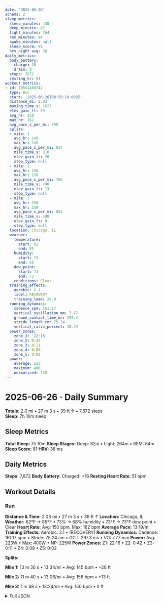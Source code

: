 ```yaml
---
date: '2025-06-26'
schema: 2
sleep_metrics:
  sleep_minutes: 430
  deep_minutes: 82
  light_minutes: 264
  rem_minutes: 84
  awake_minutes: null
  sleep_score: 81
  hrv_night_avg: 36
daily_metrics:
  body_battery:
    charge: 16
    drain: 0
  steps: 7872
  resting_hr: 51
workout_metrics:
- id: 19551408742
  type: Run
  start: '2025-06-26T08:58:10.000Z'
  distance_mi: 2.03
  moving_time_s: 1623
  elev_gain_ft: 39
  avg_hr: 150
  max_hr: 162
  avg_pace_s_per_mi: 799
  splits:
  - mile: 1
    avg_hr: 145
    max_hr: 145
    avg_pace_s_per_mi: 814
    mile_time_s: 810
    elev_gain_ft: 26
    step_type: null
  - mile: 2
    avg_hr: 156
    max_hr: 156
    avg_pace_s_per_mi: 786
    mile_time_s: 700
    elev_gain_ft: 13
    step_type: null
  - mile: 3
    avg_hr: 150
    max_hr: 150
    avg_pace_s_per_mi: 804
    mile_time_s: 108
    elev_gain_ft: 0
    step_type: null
  location: Chicago, IL
  weather:
    temperature:
      start: 82
      end: 85
    humidity:
      start: 73
      end: 68
    dew_point:
      start: 73
      end: 73
    conditions: Clear
  training_effects:
    aerobic: 2.1
    label: RECOVERY
    training_load: 29.9
  running_dynamics:
    cadence_spm: 161.17
    vertical_oscillation_mm: 7.77
    ground_contact_time_ms: 297.3
    stride_length_cm: 75.24
    vertical_ratio_percent: 10.39
  power_zones:
    zone_1: '22:16'
    zone_2: 0:42
    zone_3: 0:11
    zone_4: 0:09
    zone_5: 0:02
  power:
    average: 223
    maximum: 400
    normalized: 225
---
```

# 2025-06-26 · Daily Summary
**Totals:** 2.0 mi • 27 m 3 s • 39 ft ↑ • 7,872 steps  
**Sleep:** 7h 10m sleep

## Sleep Metrics
**Total Sleep:** 7h 10m
**Sleep Stages:** Deep: 82m • Light: 264m • REM: 84m
**Sleep Score:** 81
**HRV:** 36 ms

## Daily Metrics
**Steps:** 7,872
**Body Battery:** Charged: +16
**Resting Heart Rate:** 51 bpm

## Workout Details
### Run
**Distance & Time:** 2.03 mi • 27 m 3 s • 39 ft ↑
**Location:** Chicago, IL
**Weather:** 82°F → 85°F • 73% → 68% humidity • 73°F → 73°F dew point • Clear
**Heart Rate:** Avg: 150 bpm, Max: 162 bpm
**Average Pace:** 13:19/mi
**Training Effects:** Aerobic: 2.1 • (RECOVERY)
**Running Dynamics:** Cadence: 161.17 spm • Stride: 75.24 cm • GCT: 297.3 ms • VO: 7.77 mm
**Power:** Avg: 223W • Max: 400W • NP: 225W
**Power Zones:** Z1: 22:16 • Z2: 0:42 • Z3: 0:11 • Z4: 0:09 • Z5: 0:02

**Splits:**

**Mile 1:** 13 m 30 s • 13:34/mi • Avg: 145 bpm • +26 ft

**Mile 2:** 11 m 40 s • 13:06/mi • Avg: 156 bpm • +13 ft

**Mile 3:** 1 m 48 s • 13:24/mi • Avg: 150 bpm • 0 ft



<details>
<summary>Full JSON</summary>

```json
{
  "date": "2025-06-26",
  "schema": 2,
  "sleep_metrics": {
    "sleep_minutes": 430,
    "deep_minutes": 82,
    "light_minutes": 264,
    "rem_minutes": 84,
    "awake_minutes": null,
    "sleep_score": 81,
    "hrv_night_avg": 36
  },
  "daily_metrics": {
    "body_battery": {
      "charge": 16,
      "drain": 0
    },
    "steps": 7872,
    "resting_hr": 51
  },
  "workout_metrics": [
    {
      "id": 19551408742,
      "type": "Run",
      "start": "2025-06-26T08:58:10.000Z",
      "distance_mi": 2.03,
      "moving_time_s": 1623,
      "elev_gain_ft": 39,
      "avg_hr": 150,
      "max_hr": 162,
      "avg_pace_s_per_mi": 799,
      "splits": [
        {
          "mile": 1,
          "avg_hr": 145,
          "max_hr": 145,
          "avg_pace_s_per_mi": 814,
          "mile_time_s": 810,
          "elev_gain_ft": 26,
          "step_type": null
        },
        {
          "mile": 2,
          "avg_hr": 156,
          "max_hr": 156,
          "avg_pace_s_per_mi": 786,
          "mile_time_s": 700,
          "elev_gain_ft": 13,
          "step_type": null
        },
        {
          "mile": 3,
          "avg_hr": 150,
          "max_hr": 150,
          "avg_pace_s_per_mi": 804,
          "mile_time_s": 108,
          "elev_gain_ft": 0,
          "step_type": null
        }
      ],
      "location": "Chicago, IL",
      "weather": {
        "temperature": {
          "start": 82,
          "end": 85
        },
        "humidity": {
          "start": 73,
          "end": 68
        },
        "dew_point": {
          "start": 73,
          "end": 73
        },
        "conditions": "Clear"
      },
      "training_effects": {
        "aerobic": 2.1,
        "label": "RECOVERY",
        "training_load": 29.9
      },
      "running_dynamics": {
        "cadence_spm": 161.17,
        "vertical_oscillation_mm": 7.77,
        "ground_contact_time_ms": 297.3,
        "stride_length_cm": 75.24,
        "vertical_ratio_percent": 10.39
      },
      "power_zones": {
        "zone_1": "22:16",
        "zone_2": "0:42",
        "zone_3": "0:11",
        "zone_4": "0:09",
        "zone_5": "0:02"
      },
      "power": {
        "average": 223,
        "maximum": 400,
        "normalized": 225
      }
    }
  ]
}
```
</details>
